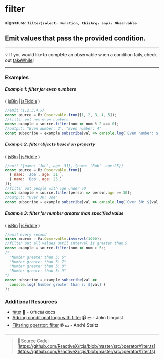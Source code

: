 # filter

#### signature: `filter(select: Function, thisArg: any): Observable`

## Emit values that pass the provided condition.

---

:bulb: If you would like to complete an observable when a condition fails, check
out [takeWhile](takewhile.md)!

---

### Examples

##### Example 1: filter for even numbers

( [jsBin](http://jsbin.com/vafogoluye/1/edit?js,console) |
[jsFiddle](https://jsfiddle.net/btroncone/tkz0fuy2/) )

```js
//emit (1,2,3,4,5)
const source = Rx.Observable.from([1, 2, 3, 4, 5]);
//filter out non-even numbers
const example = source.filter(num => num % 2 === 0);
//output: "Even number: 2", "Even number: 4"
const subscribe = example.subscribe(val => console.log(`Even number: ${val}`));
```

##### Example 2: filter objects based on property

( [jsBin](http://jsbin.com/qihagaxuso/1/edit?js,console) |
[jsFiddle](https://jsfiddle.net/btroncone/yjdsoug1/) )

```js
//emit ({name: 'Joe', age: 31}, {name: 'Bob', age:25})
const source = Rx.Observable.from([
  { name: 'Joe', age: 31 },
  { name: 'Bob', age: 25 }
]);
//filter out people with age under 30
const example = source.filter(person => person.age >= 30);
//output: "Over 30: Joe"
const subscribe = example.subscribe(val => console.log(`Over 30: ${val.name}`));
```

##### Example 3: filter for number greater than specified value

( [jsBin](http://jsbin.com/rakabaheyu/1/edit?js,console) |
[jsFiddle](https://jsfiddle.net/btroncone/g1tgreha/) )

```js
//emit every second
const source = Rx.Observable.interval(1000);
//filter out all values until interval is greater than 5
const example = source.filter(num => num > 5);
/*
  "Number greater than 5: 6"
  "Number greater than 5: 7"
  "Number greater than 5: 8"
  "Number greater than 5: 9"
*/
const subscribe = example.subscribe(val =>
  console.log(`Number greater than 5: ${val}`)
);
```

### Additional Resources

* [filter](http://reactivex.io/rxjs/class/es6/Observable.js~Observable.html#instance-method-filter)
  :newspaper: - Official docs
* [Adding conditional logic with filter](https://egghead.io/lessons/rxjs-adding-conditional-logic-with-filter?course=step-by-step-async-javascript-with-rxjs)
  :video_camera: :dollar: - John Linquist
* [Filtering operator: filter](https://egghead.io/lessons/rxjs-filtering-operator-filter?course=rxjs-beyond-the-basics-operators-in-depth)
  :video_camera: :dollar: - André Staltz

---

> :file_folder: Source Code:
> [https://github.com/ReactiveX/rxjs/blob/master/src/operator/filter.ts](https://github.com/ReactiveX/rxjs/blob/master/src/operator/filter.ts)
